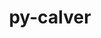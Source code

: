 ---
title: "py-calver"
layout: cache
categories: [package, develop-2024-04-21]
meta: {"versions": ["2022.6.26"], "compilers": ["gcc@=7.3.1"], "oss": ["amzn2"], "platforms": ["linux"], "targets": ["aarch64", "neoverse_n1"], "stacks": ["aws-isc-aarch64", "root"], "num_specs": 2, "num_specs_by_stack": {"root": 2, "aws-isc-aarch64": 2}}
spec_details: [{"hash": "jkautsdhxherw5anqmggpzw5ahq4o7cp", "compiler": "gcc@=7.3.1", "versions": ["2022.6.26"], "os": "amzn2", "platform": "linux", "target": "aarch64", "variants": ["build_system=python_pip"], "stacks": ["root", "aws-isc-aarch64"], "size": "-", "tarball": "https://binaries.spack.io/develop-2024-04-21/build_cache/linux-amzn2-aarch64/gcc-7.3.1/py-calver-2022.6.26/linux-amzn2-aarch64-gcc-7.3.1-py-calver-2022.6.26-jkautsdhxherw5anqmggpzw5ahq4o7cp.spack"}, {"hash": "s2omupagl7f3crwjptg5n5dbzerczdbx", "compiler": "gcc@=7.3.1", "versions": ["2022.6.26"], "os": "amzn2", "platform": "linux", "target": "neoverse_n1", "variants": ["build_system=python_pip"], "stacks": ["root", "aws-isc-aarch64"], "size": "-", "tarball": "https://binaries.spack.io/develop-2024-04-21/build_cache/linux-amzn2-neoverse_n1/gcc-7.3.1/py-calver-2022.6.26/linux-amzn2-neoverse_n1-gcc-7.3.1-py-calver-2022.6.26-s2omupagl7f3crwjptg5n5dbzerczdbx.spack"}]
---